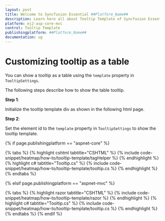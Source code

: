 ```yaml
---
layout: post
title: Welcome to Syncfusion Essential ##Platform_Name##
description: Learn here all about Tooltip Template of Syncfusion Essential ##Platform_Name## widgets based on HTML5 and jQuery.
platform: ej2-asp-core-mvc
control: Tooltip Template
publishingplatform: ##Platform_Name##
documentation: ug
---
```



# Customizing tooltip as a table

You can show a tooltip as a table using the `template` property in `TooltipSettings`.

The following steps describe how to show the table tooltip.

**Step 1**:

Initialize the tooltip template div as shown in the following html page.

**Step 2**:

Set the element id to the `template` property in `TooltipSettings` to show the tooltip template.

{% if page.publishingplatform == "aspnet-core" %}

{% tabs %}
{% highlight cshtml tabtitle="CSHTML" %}
{% include code-snippet/heatmap/how-to/tooltip-template/tagHelper %}
{% endhighlight %}
{% highlight c# tabtitle="Tooltip.cs" %}
{% include code-snippet/heatmap/how-to/tooltip-template/tooltip.cs %}
{% endhighlight %}
{% endtabs %}

{% elsif page.publishingplatform == "aspnet-mvc" %}

{% tabs %}
{% highlight razor tabtitle="CSHTML" %}
{% include code-snippet/heatmap/how-to/tooltip-template/razor %}
{% endhighlight %}
{% highlight c# tabtitle="Tooltip.cs" %}
{% include code-snippet/heatmap/how-to/tooltip-template/tooltip.cs %}
{% endhighlight %}
{% endtabs %}
{% endif %}


